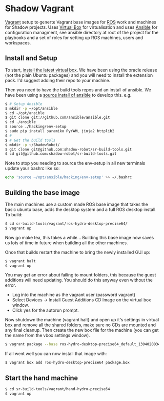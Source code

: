 Shadow Vagrant
==============

[Vagrant](http://vagrantup.com) setup to generte Vagrant base images for [ROS](http://ros.org) work and machines for Shadow projects. Uses [Virtual Box](https://www.virtualbox.org/) for virtualisation and uses [Ansible](http://ansible.com) for configuration managment, see ansible directory at root of the project for the playbooks and a set of roles for setting up ROS machines, users and workspaces.

## Install and Setup

To start, [install the latest virtual box](https://www.virtualbox.org/wiki/Linux_Downloads). We have been using the oracle release (not the plain Ubuntu packages) and you will need to install the extension pack. I'd suggest adding their repo to your machine.

Then you need to have the build tools repos and an install of ansible. We have been using a [source install of ansible](http://docs.ansible.com/intro_installation.html#running-from-source) to develop this. e.g.

```sh
$ # Setup Ansible
$ mkdir -p ~/opt/ansible
$ cd ~/opt/ansible
$ git clone git://github.com/ansible/ansible.git
$ cd ./ansible
$ source ./hacking/env-setup
$ sudo pip install paramiko PyYAML jinja2 httplib2
$ #
$ # Get the build tools
$ mkdir -p ~/ShadowRobot/
$ git clone git@github.com:shadow-robot/sr-build-tools.git
$ cd git@github.com:shadow-robot/sr-build-tools.git
```

Note to stop you needing to source the env-setup in all new terminals update your bashrc like so:
```sh
echo 'source ~/opt/ansible/hacking/env-setup' >> ~/.bashrc
```

## Building the base image

The main machines use a custom made ROS base image that takes the basic ubuntu base, adds the desktop system and a full ROS desktop install. To build:
```sh
$ cd sr-build-tools/vagrant/ros-hydro-desktop-precise64/
$ vagrant up
```
Now go make tea, this takes a while... Building this base image now saves us lots of time in future when building all the other machines.

Once that builds restart the machine to bring the newly installed GUI up:

```sh
$ vagrant halt
$ vagrant up
```

You may get an error about failing to mount folders, this because the guest additions will need updating. You should do this anyway even without the error.

* Log into the machine as the vagrant user (password vagrant) 
* Select Devices -> Install Guest Additions CD Image on the virtual box window.
* Click yes for the autorun prompt.

Now shutdown the machine (vagrant halt) and open up it's settings in virtual box and remove all the shared folders, make sure no CDs are mounted and any final cleanup. Then create the new box file for the machine (you can get the name from the vbox settings window).
```sh
$ vagrant package --base ros-hydro-desktop-precise64_default_1394020834281_59005
```
If all went well you can now install that image with:
```sh
$ vagrant box add ros-hydro-desktop-precise64 package.box
```

## Start the hand machine

```sh
$ cd sr-build-tools/vagrant/hand-hydro-precise64
$ vagrant up
```


